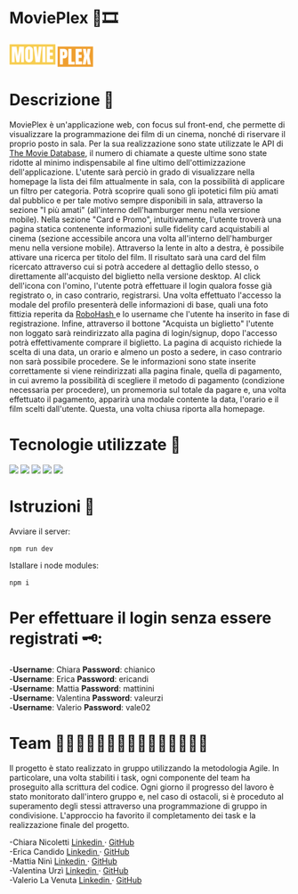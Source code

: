 # MoviePlex 🍿🎞
<img text-align="center" width="30%" src="./src/assets/logo.png" />


# Descrizione 📖

MoviePlex è un'applicazione web, con focus sul front-end, che permette di visualizzare la programmazione dei film di un cinema, nonché di riservare il proprio posto in sala.
Per la sua realizzazione sono state utilizzate le API di <a href="https://www.themoviedb.org/documentation/api?language=it-IT">The Movie Database</a>, 
il numero di chiamate a queste ultime sono state ridotte al minimo indispensabile al fine ultimo dell'ottimizzazione dell'applicazione.
L'utente sarà perciò in grado di visualizzare nella homepage la lista dei film attualmente in sala, con la possibilità di applicare un filtro per categoria. Potrà
scoprire quali sono gli ipotetici film più amati dal pubblico e per tale motivo sempre disponibili in sala, attraverso la sezione "I più amati"
(all'interno dell'hamburger menu nella versione mobile).
Nella sezione "Card e Promo", intuitivamente, l'utente troverà una pagina statica contenente informazioni sulle fidelity card acquistabili al cinema (sezione accessibile
ancora una volta all'interno dell'hamburger menu nella versione mobile).
Attraverso la lente in alto a destra, è possibile attivare una ricerca per titolo del film. Il risultato sarà una card del film ricercato attraverso cui si potrà accedere 
al dettaglio dello stesso, o direttamente all'acquisto del biglietto nella versione desktop.
Al click dell'icona con l'omino, l'utente potrà effettuare il login qualora fosse già registrato o, in caso contrario, registrarsi. Una volta effettuato l'accesso la modale
del profilo presenterà delle informazioni di base, quali una foto fittizia reperita da <a href="https://robohash.org/"> RoboHash </a> e lo username che l'utente 
ha inserito in fase di registrazione.
Infine, attraverso il bottone "Acquista un biglietto" l'utente non loggato sarà reindirizzato alla pagina di login/signup, dopo l'accesso potrà effettivamente comprare il 
biglietto.
La pagina di acquisto richiede la scelta di una data, un orario e almeno un posto a sedere, in caso contrario non sarà possibile procedere. Se le informazioni sono state 
inserite correttamente si viene reindirizzati alla pagina finale, quella di pagamento, in cui avremo la possibilità di scegliere il metodo di pagamento (condizione 
necessaria per procedere), un promemoria sul totale da pagare e, una volta effettuato il pagamento, apparirà una modale contente la data, l'orario e il film scelti dall'utente.
Questa, una volta chiusa riporta alla homepage.

# Tecnologie utilizzate 🚀

<code><img width="10%" src="https://www.vectorlogo.zone/logos/reactjs/reactjs-ar21.svg"></code>
<code><img width="10%" src="https://www.vectorlogo.zone/logos/sass-lang/sass-lang-ar21.svg"></code>
<code><img width="10%" src="https://www.vectorlogo.zone/logos/npmjs/npmjs-ar21.svg"></code>
<code><img width="10%" src="https://www.vectorlogo.zone/logos/w3_html5/w3_html5-ar21.svg"></code>
<code><img width="10%" src="https://www.vectorlogo.zone/logos/javascript/javascript-horizontal.svg"></code>







# Istruzioni 📌

Avviare il server:
```
npm run dev

```

Istallare i node modules:

```
npm i 
```

# Per effettuare il login senza essere registrati 🗝:

-<b>Username</b>: Chiara <b>Password</b>: chianico <br/>
-<b>Username</b>: Erica <b>Password</b>: ericandi <br/>
-<b>Username</b>: Mattia <b>Password</b>: mattinini <br/>
-<b>Username</b>: Valentina <b>Password</b>: valeurzi <br/>
-<b>Username</b>: Valerio <b>Password</b>: vale02 <br/>

# Team 👩🏻‍💻👩🏻‍💻👩🏻‍💻👨🏻‍💻👨🏻‍💻

Il progetto è stato realizzato in gruppo utilizzando la metodologia Agile.
In particolare, una volta stabiliti i task, ogni componente del team ha proseguito alla scrittura del codice. Ogni giorno il progresso del lavoro è stato monitorato
dall'intero gruppo e, nel caso di ostacoli, si è proceduto al superamento degli stessi attraverso una programmazione di gruppo in condivisione.
L'approccio ha favorito il completamento dei task e la realizzazione finale del progetto.

-Chiara Nicoletti <a href="https://www.linkedin.com/in/chiara-nicoletti/">Linkedin </a> · <a href="https://github.com/KalaPatel">GitHub </a> <br/>
-Erica Candido <a href="https://www.linkedin.com/in/erica-candido-8085a4259/">Linkedin </a> · <a href="https://github.com/EricaCandido">GitHub </a><br/>
-Mattia Ninì <a href="https://www.linkedin.com/in/mattia-nini-64235223b/">Linkedin </a> · <a href="https://github.com/MattiaNini">GitHub </a><br/>
-Valentina Urzì <a href="https://www.linkedin.com/in/valentina-urz%C3%AC-0a3a86183/">Linkedin </a> · <a href="https://github.com/ValentinaUrzi">GitHub </a><br/>
-Valerio La Venuta <a href="https://www.linkedin.com/in/valerio-la-venuta-103621258">Linkedin </a> · <a href="https://github.com/ValerioLV">GitHub </a>
